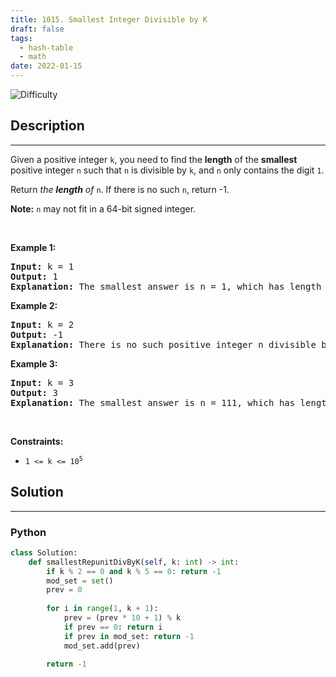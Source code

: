 ```yaml
---
title: 1015. Smallest Integer Divisible by K
draft: false
tags: 
  - hash-table
  - math
date: 2022-01-15
---
```


![Difficulty](https://img.shields.io/badge/Difficulty-Medium-blue.svg)

## Description

---
<p>Given a positive integer <code>k</code>, you need to find the <strong>length</strong> of the <strong>smallest</strong> positive integer <code>n</code> such that <code>n</code> is divisible by <code>k</code>, and <code>n</code> only contains the digit <code>1</code>.</p>

<p>Return <em>the <strong>length</strong> of </em><code>n</code>. If there is no such <code>n</code>, return -1.</p>

<p><strong>Note:</strong> <code>n</code> may not fit in a 64-bit signed integer.</p>

<p>&nbsp;</p>
<p><strong class="example">Example 1:</strong></p>

<pre>
<strong>Input:</strong> k = 1
<strong>Output:</strong> 1
<strong>Explanation:</strong> The smallest answer is n = 1, which has length 1.
</pre>

<p><strong class="example">Example 2:</strong></p>

<pre>
<strong>Input:</strong> k = 2
<strong>Output:</strong> -1
<strong>Explanation:</strong> There is no such positive integer n divisible by 2.
</pre>

<p><strong class="example">Example 3:</strong></p>

<pre>
<strong>Input:</strong> k = 3
<strong>Output:</strong> 3
<strong>Explanation:</strong> The smallest answer is n = 111, which has length 3.
</pre>

<p>&nbsp;</p>
<p><strong>Constraints:</strong></p>

<ul>
	<li><code>1 &lt;= k &lt;= 10<sup>5</sup></code></li>
</ul>


## Solution

---
### Python
``` py title='smallest-integer-divisible-by-k'
class Solution:
    def smallestRepunitDivByK(self, k: int) -> int:
        if k % 2 == 0 and k % 5 == 0: return -1
        mod_set = set()
        prev = 0
        
        for i in range(1, k + 1):
            prev = (prev * 10 + 1) % k
            if prev == 0: return i
            if prev in mod_set: return -1
            mod_set.add(prev)
        
        return -1

```

